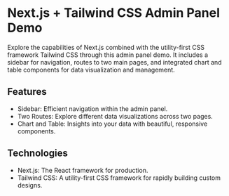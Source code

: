 # Next.js + Tailwind CSS Admin Panel Demo

Explore the capabilities of Next.js combined with the utility-first CSS framework Tailwind CSS through this admin panel demo. It includes a sidebar for navigation, routes to two main pages, and integrated chart and table components for data visualization and management.

## Features

- Sidebar: Efficient navigation within the admin panel.
- Two Routes: Explore different data visualizations across two pages.
- Chart and Table: Insights into your data with beautiful, responsive components.

## Technologies

- Next.js: The React framework for production.
- Tailwind CSS: A utility-first CSS framework for rapidly building custom designs.
